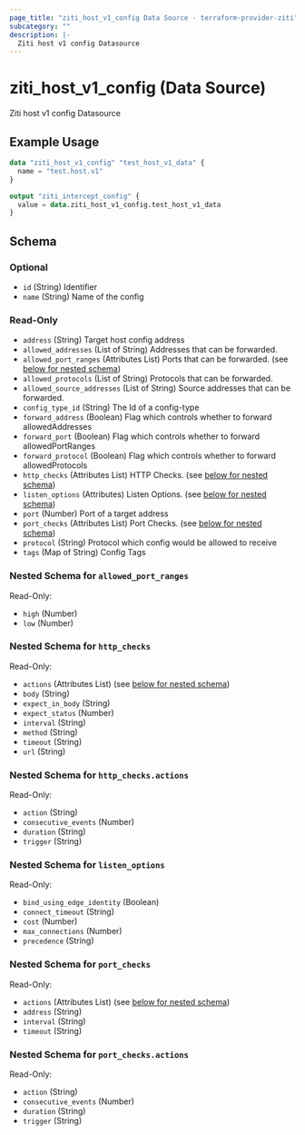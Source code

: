 ```yaml
---
page_title: "ziti_host_v1_config Data Source - terraform-provider-ziti"
subcategory: ""
description: |-
  Ziti host v1 config Datasource
---
```


# ziti_host_v1_config (Data Source)

Ziti host v1 config Datasource

## Example Usage

```terraform
data "ziti_host_v1_config" "test_host_v1_data" {
  name = "test.host.v1"
}

output "ziti_intercept_config" {
  value = data.ziti_host_v1_config.test_host_v1_data
}
```

<!-- schema generated by tfplugindocs -->
## Schema

### Optional

- `id` (String) Identifier
- `name` (String) Name of the config

### Read-Only

- `address` (String) Target host config address
- `allowed_addresses` (List of String) Addresses that can be forwarded.
- `allowed_port_ranges` (Attributes List) Ports that can be forwarded. (see [below for nested schema](#nestedatt--allowed_port_ranges))
- `allowed_protocols` (List of String) Protocols that can be forwarded.
- `allowed_source_addresses` (List of String) Source addresses that can be forwarded.
- `config_type_id` (String) The Id of a config-type
- `forward_address` (Boolean) Flag which controls whether to forward allowedAddresses
- `forward_port` (Boolean) Flag which controls whether to forward allowedPortRanges
- `forward_protocol` (Boolean) Flag which controls whether to forward allowedProtocols
- `http_checks` (Attributes List) HTTP Checks. (see [below for nested schema](#nestedatt--http_checks))
- `listen_options` (Attributes) Listen Options. (see [below for nested schema](#nestedatt--listen_options))
- `port` (Number) Port of a target address
- `port_checks` (Attributes List) Port Checks. (see [below for nested schema](#nestedatt--port_checks))
- `protocol` (String) Protocol which config would be allowed to receive
- `tags` (Map of String) Config Tags

<a id="nestedatt--allowed_port_ranges"></a>
### Nested Schema for `allowed_port_ranges`

Read-Only:

- `high` (Number)
- `low` (Number)


<a id="nestedatt--http_checks"></a>
### Nested Schema for `http_checks`

Read-Only:

- `actions` (Attributes List) (see [below for nested schema](#nestedatt--http_checks--actions))
- `body` (String)
- `expect_in_body` (String)
- `expect_status` (Number)
- `interval` (String)
- `method` (String)
- `timeout` (String)
- `url` (String)

<a id="nestedatt--http_checks--actions"></a>
### Nested Schema for `http_checks.actions`

Read-Only:

- `action` (String)
- `consecutive_events` (Number)
- `duration` (String)
- `trigger` (String)



<a id="nestedatt--listen_options"></a>
### Nested Schema for `listen_options`

Read-Only:

- `bind_using_edge_identity` (Boolean)
- `connect_timeout` (String)
- `cost` (Number)
- `max_connections` (Number)
- `precedence` (String)


<a id="nestedatt--port_checks"></a>
### Nested Schema for `port_checks`

Read-Only:

- `actions` (Attributes List) (see [below for nested schema](#nestedatt--port_checks--actions))
- `address` (String)
- `interval` (String)
- `timeout` (String)

<a id="nestedatt--port_checks--actions"></a>
### Nested Schema for `port_checks.actions`

Read-Only:

- `action` (String)
- `consecutive_events` (Number)
- `duration` (String)
- `trigger` (String)
